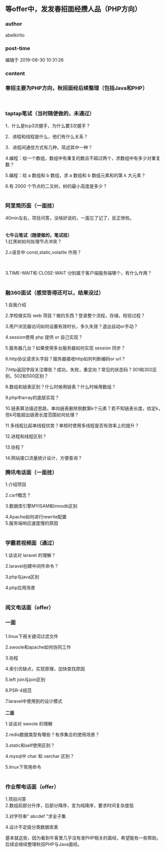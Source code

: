 ## 等offer中，发发春招面经攒人品（PHP方向）
### author 
abelkirito
### post-time 

编辑于  2019-08-30 10:31:26
### content 
<div class="post-topic-des nc-post-content">
 <h3>
  春招主要为PHP方向，秋招面经后续整理（包括Java和PHP）
 </h3>
 <div>
  <br/>
 </div>
 <h3>
  taptap笔试（当时随便做的，未通过）
 </h3>
 <p>
  1．什么是tcp3次握手，为什么要3次握手？
 </p>
 <p>
  <span>
  </span>
 </p>
 <p>
  2．进程和线程是什么，他们有什么关系？
  <span>
  </span>
 </p>
 3．进程间通信方式有几种，简述其中一种？
 <p>
  <span>
  </span>
 </p>
 4.编程：给一个数组，数组中有重复的数且不超过两个，求数组中有多少对重复数？
 <p>
  <span>
  </span>
 </p>
 <p>
  5.编程：给
  <span>
   a
  </span>
  数组和
  <span>
   b
  </span>
  数组，求
  <span>
   a
  </span>
  数组和
  <span>
   b
  </span>
  数组元素和的第
  <span>
   k
  </span>
  大元素？
  <span>
  </span>
 </p>
 <div>
  6.有
  <span>
   2000
  </span>
  个节点的二叉树，树的最小高度是多少？
 </div>
 <div>
  <br/>
 </div>
 <h3>
  阿里简历面（一面挂）
 </h3>
 <div>
  40min左右，项目问答，没啥好说的，一面忘了记了，反正惨败。
 </div>
 <div>
  <br/>
 </div>
 <div>
  <span style="font-weight: 600;">
   <br/>
  </span>
 </div>
 <div>
  <span style="font-weight: 600;">
   七牛云笔试（随便做的，笔试挂）
  </span>
 </div>
 <div>
  1.红黑树如何处理节点冲突？
 </div>
 <div>
  <p>
   2.c语言中
   <span>
    const,static,volatile
   </span>
   作用？
   <span>
   </span>
  </p>
  <p>
   <br/>
  </p>
  <div>
   3.TIME-WAIT和
   <span>
    CLOSE-WAIT
   </span>
   分别属于客户端服务端哪个，有什么作用？
  </div>
  <div>
   <br/>
  </div>
  <h3>
   融360面试（感觉答得还可以，结果没过）
  </h3>
  <div>
   <p>
    1.自我介绍
    <span>
    </span>
   </p>
   <p>
    2.学校做实际
    <span>
     web
    </span>
    项目？做的东西？登录整个流程，存储，校验过程？
    <span>
    </span>
   </p>
   3.用户浏览器访问如何设置有效时长，多久失效？退出自动or手动？
  </div>
  <div>
   <p>
    4.session使用
    <span>
     php
    </span>
    提供
    <span>
     or
    </span>
    自己实现？
    <span>
    </span>
   </p>
   <span>
   </span>
   <p>
    5.服务器几台？如果使用多台服务器如何实现
    <span>
     session
    </span>
    同步？
    <span>
    </span>
   </p>
   6.http协议请求头字段？服务器接收http如何判断编码or url？
   <p>
    <span>
    </span>
   </p>
   7.http返回字段关注哪些？成功，失败，重定向？常见的状态码？301和302区别，502和500区别？
   <p>
    <span>
    </span>
   </p>
   8.数组和链表区别？什么时候用链表？什么时候用数组？
   <p>
    <span>
    </span>
   </p>
   9.php中array的底层实现？
   <p>
    <span>
    </span>
   </p>
   10.链表算法描述思路，单向链表删除倒数第k个元素？若不知链表长度，给定k，但k可能超出链表长度范围如何处理？
   <p>
    <span>
    </span>
   </p>
   11.多线程比起单线程优势？单核时使用多线程是否有效率上的提升？
   <p>
    <span>
    </span>
   </p>
   <span>
   </span>
   <p>
    12.进程和线程区别？
    <span>
    </span>
   </p>
   13.协程？
  </div>
  <div>
   <p>
    14.网站接口流量统计设计，方便查询？
    <span>
    </span>
   </p>
   <span>
   </span>
   <h3>
    腾讯电话面（一面挂）
   </h3>
   <p>
    <span>
    </span>
   </p>
   1.介绍项目
   <p>
    <span>
    </span>
   </p>
  </div>
  <div>
   <p>
    2.csrf概念？
    <span>
    </span>
   </p>
   3.数据库引擎MYISAM和innodb区别
   <p>
    <span>
    </span>
   </p>
   4.Apache如何进行rewrite配置
  </div>
  <div>
   <div>
    5.服务端响应速度慢的原因
   </div>
   <div>
    <br/>
   </div>
   <p>
    <span>
    </span>
   </p>
   <span>
   </span>
   <h3>
    学霸君视频面（通过）
   </h3>
   <div>
    <p>
     1.谈谈对
     <span>
      laravel
     </span>
     的理解？
     <span>
     </span>
    </p>
    2.laravel创建中间件命令？
    <p>
     <span>
     </span>
    </p>
    3.php与java区别
    <p>
     <span>
     </span>
    </p>
    4.php应用场景
   </div>
   <div>
    <br/>
   </div>
   <h3>
    阅文电话面（offer）
   </h3>
   <h3>
    一面
   </h3>
   <h3>
    <span>
    </span>
   </h3>
   <div>
    <span style="font-weight: 600;">
    </span>
   </div>
   <div>
    <p>
     <span>
     </span>
    </p>
    <p>
     1.linux下用关键词过滤文件
     <span>
     </span>
    </p>
    2.swoole和apache如何协同工作
    <p>
     <span>
     </span>
    </p>
    3.协程
    <p>
     <span>
     </span>
    </p>
    4.索引优缺点，实现原理，加快查找原因
    <p>
     <span>
     </span>
    </p>
    5.left join与join区别
    <p>
     <span>
     </span>
    </p>
    6.PSR-4规范
    <p>
     <span>
     </span>
    </p>
    7.laravel中使用到的设计模式
   </div>
   <div>
    <span style="font-weight: 600;">
     <br/>
    </span>
   </div>
   <div>
    <span style="font-weight: 600;">
     二面
    </span>
   </div>
   <div>
    <p>
     <span>
     </span>
    </p>
    <p>
     1.谈谈对
     <span>
      swoole
     </span>
     的理解
     <span>
     </span>
    </p>
   </div>
   <p>
    <span>
    </span>
   </p>
   <p>
    2.redis数据类型有哪些？有序集合的使用场景？
    <span>
    </span>
   </p>
   3.static和self使用区别？
  </div>
  <div>
   <p>
    4.mysql中
    <span>
     char
    </span>
    和
    <span>
     varchar
    </span>
    区别？
    <span>
    </span>
   </p>
   5.linux下常用命令
  </div>
  <div>
   <br/>
  </div>
  <div>
   <h3>
    作业帮电话面（offer）
   </h3>
   <div>
    1.项目问答
   </div>
   <div>
    2.数组前部分升序，后部分降序，变为纯降序，要求时间复杂度低
    <span>
    </span>
   </div>
  </div>
  <div>
   <p>
    3.对字符串“
    <span>
     abcdef
    </span>
    ”求全子集
    <span>
    </span>
   </p>
   4.设计不定级分类数据库表
   <p>
    <span>
    </span>
   </p>
  </div>
  <div>
   基本就这些，因为看到牛客里几乎没有发PHP相关的面经，希望能有一些帮助，后续会继续整理秋招PHP与Java面经。
   <br/>
  </div>
  <div>
   <br/>
  </div>
  <p>
   <span>
   </span>
  </p>
  <span>
  </span>
  <p>
   <br/>
  </p>
 </div>
 <p>
  <span>
  </span>
 </p>
 <p>
  <br/>
 </p>
</div>
